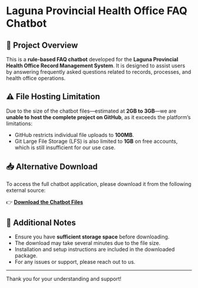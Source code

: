 # Laguna Provincial Health Office FAQ Chatbot

## 📘 Project Overview

This is a **rule-based FAQ chatbot** developed for the **Laguna Provincial Health Office Record Management System**. It is designed to assist users by answering frequently asked questions related to records, processes, and health office operations.

## ⚠️ File Hosting Limitation

Due to the size of the chatbot files—estimated at **2GB to 3GB**—we are **unable to host the complete project on GitHub**, as it exceeds the platform’s limitations:

- GitHub restricts individual file uploads to **100MB**.
- Git Large File Storage (LFS) is also limited to **1GB** on free accounts, which is still insufficient for our use case.

## 📥 Alternative Download

To access the full chatbot application, please download it from the following external source:

👉 **[Download the Chatbot Files](#)**  

## 📄 Additional Notes

- Ensure you have **sufficient storage space** before downloading.
- The download may take several minutes due to the file size.
- Installation and setup instructions are included in the downloaded package.
- For any issues or support, please reach out to us.

---

Thank you for your understanding and support!
